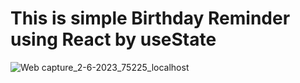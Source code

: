 # This is simple Birthday Reminder using React by useState 
![Web capture_2-6-2023_75225_localhost](https://github.com/ShehabTaher/Birthday-reminder/assets/15200846/a5565d3d-7d0f-43f0-90cf-7490d5a04ea0)